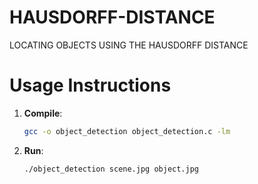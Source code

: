 # HAUSDORFF-DISTANCE
LOCATING OBJECTS USING THE HAUSDORFF DISTANCE
# Usage Instructions

1. **Compile**:
   ```bash
   gcc -o object_detection object_detection.c -lm

2. **Run**:

    ```bash
    ./object_detection scene.jpg object.jpg
